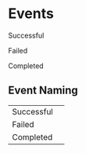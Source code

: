 # Events

Successful

Failed

Completed

## Event Naming

|  |  |
| :--- | :--- |
| Successful |  |
| Failed |  |
| Completed |  |



